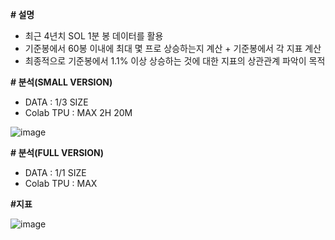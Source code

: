 **# 설명**
- 최근 4년치 SOL 1분 봉 데이터를 활용
- 기준봉에서 60봉 이내에 최대 몇 프로 상승하는지 계산 + 기준봉에서 각 지표 계산
- 최종적으로 기준봉에서 1.1% 이상 상승하는 것에 대한 지표의 상관관계 파악이 목적

**# 분석(SMALL VERSION)**
- DATA : 1/3 SIZE
- Colab TPU : MAX 2H 20M
  
![image](https://github.com/user-attachments/assets/5ce58ace-419f-4447-8d00-27b9ee45bf05)

**# 분석(FULL VERSION)**
- DATA : 1/1 SIZE
- Colab TPU : MAX 

**#지표**

![image](https://github.com/user-attachments/assets/4f39bf82-eb18-487a-8b38-c6b28ed25850)
